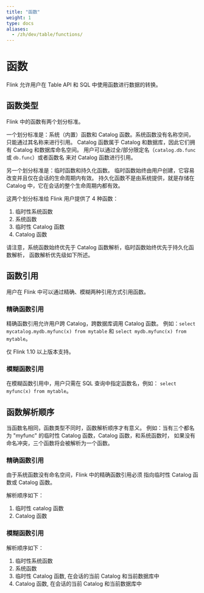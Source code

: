 ```yaml
---
title: "函数"
weight: 1
type: docs
aliases:
  - /zh/dev/table/functions/
---
```

<!--
Licensed to the Apache Software Foundation (ASF) under one
or more contributor license agreements.  See the NOTICE file
distributed with this work for additional information
regarding copyright ownership.  The ASF licenses this file
to you under the Apache License, Version 2.0 (the
"License"); you may not use this file except in compliance
with the License.  You may obtain a copy of the License at

  http://www.apache.org/licenses/LICENSE-2.0

Unless required by applicable law or agreed to in writing,
software distributed under the License is distributed on an
"AS IS" BASIS, WITHOUT WARRANTIES OR CONDITIONS OF ANY
KIND, either express or implied.  See the License for the
specific language governing permissions and limitations
under the License.
-->

# 函数

Flink 允许用户在 Table API 和 SQL 中使用函数进行数据的转换。



函数类型
------------------

Flink 中的函数有两个划分标准。

一个划分标准是：系统（内置）函数和 Catalog 函数。系统函数没有名称空间，只能通过其名称来进行引用。
Catalog 函数属于 Catalog 和数据库，因此它们拥有 Catalog 和数据库命名空间。
用户可以通过全/部分限定名（`catalog.db.func` 或 `db.func`）或者函数名
来对 Catalog 函数进行引用。

另一个划分标准是：临时函数和持久化函数。
临时函数始终由用户创建，它容易改变并且仅在会话的生命周期内有效。
持久化函数不是由系统提供，就是存储在 Catalog 中，它在会话的整个生命周期内都有效。

这两个划分标准给 Flink 用户提供了 4 种函数：

1. 临时性系统函数
2. 系统函数  
3. 临时性 Catalog 函数
4. Catalog 函数

请注意，系统函数始终优先于 Catalog 函数解析，临时函数始终优先于持久化函数解析，
函数解析优先级如下所述。

函数引用
---------------------

用户在 Flink 中可以通过精确、模糊两种引用方式引用函数。

### 精确函数引用

精确函数引用允许用户跨 Catalog，跨数据库调用 Catalog 函数。
例如：`select mycatalog.mydb.myfunc(x) from mytable` 和 `select mydb.myfunc(x) from mytable`。

仅 Flink 1.10 以上版本支持。 

### 模糊函数引用

在模糊函数引用中，用户只需在 SQL 查询中指定函数名，例如： `select myfunc(x) from mytable`。


函数解析顺序
-------------------------

当函数名相同，函数类型不同时，函数解析顺序才有意义。
例如：当有三个都名为 "myfunc" 的临时性 Catalog 函数，Catalog 函数，和系统函数时，
如果没有命名冲突，三个函数将会被解析为一个函数。

### 精确函数引用

由于系统函数没有命名空间，Flink 中的精确函数引用必须
指向临时性 Catalog 函数或 Catalog 函数。

解析顺序如下：

1. 临时性 catalog 函数
2. Catalog 函数

### 模糊函数引用

解析顺序如下：

1. 临时性系统函数
2. 系统函数
3. 临时性 Catalog 函数, 在会话的当前 Catalog 和当前数据库中
4. Catalog 函数, 在会话的当前 Catalog 和当前数据库中
